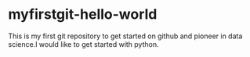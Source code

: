 # myfirstgit-hello-world
This is my first git repository to get started on github and pioneer in data science.I would like to get started with python.
